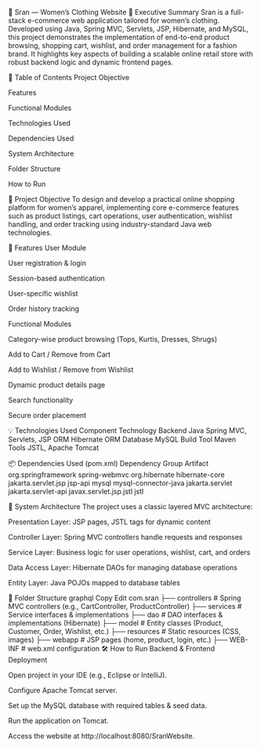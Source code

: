 👗 Sran — Women’s Clothing Website
📘 Executive Summary
Sran is a full-stack e-commerce web application tailored for women’s clothing. Developed using Java, Spring MVC, Servlets, JSP, Hibernate, and MySQL, this project demonstrates the implementation of end-to-end product browsing, shopping cart, wishlist, and order management for a fashion brand. It highlights key aspects of building a scalable online retail store with robust backend logic and dynamic frontend pages.

📑 Table of Contents
Project Objective

Features

Functional Modules

Technologies Used

Dependencies Used

System Architecture

Folder Structure

How to Run

🎯 Project Objective
To design and develop a practical online shopping platform for women’s apparel, implementing core e-commerce features such as product listings, cart operations, user authentication, wishlist handling, and order tracking using industry-standard Java web technologies.

🔧 Features
User Module

User registration & login

Session-based authentication

User-specific wishlist

Order history tracking

Functional Modules

Category-wise product browsing (Tops, Kurtis, Dresses, Shrugs)

Add to Cart / Remove from Cart

Add to Wishlist / Remove from Wishlist

Dynamic product details page

Search functionality

Secure order placement

💡 Technologies Used
Component	Technology
Backend	Java Spring MVC, Servlets, JSP
ORM	Hibernate ORM
Database	MySQL
Build Tool	Maven
Tools	JSTL, Apache Tomcat

📦 Dependencies Used (pom.xml)
Dependency Group	Artifact
org.springframework	spring-webmvc
org.hibernate	hibernate-core
jakarta.servlet.jsp	jsp-api
mysql	mysql-connector-java
jakarta.servlet	jakarta.servlet-api
javax.servlet.jsp.jstl	jstl

🧱 System Architecture
The project uses a classic layered MVC architecture:

Presentation Layer: JSP pages, JSTL tags for dynamic content

Controller Layer: Spring MVC controllers handle requests and responses

Service Layer: Business logic for user operations, wishlist, cart, and orders

Data Access Layer: Hibernate DAOs for managing database operations

Entity Layer: Java POJOs mapped to database tables

📂 Folder Structure
graphql
Copy
Edit
com.sran
 ├── controllers       # Spring MVC controllers (e.g., CartController, ProductController)
 ├── services          # Service interfaces & implementations
 ├── dao               # DAO interfaces & implementations (Hibernate)
 ├── model             # Entity classes (Product, Customer, Order, Wishlist, etc.)
 ├── resources         # Static resources (CSS, images)
 ├── webapp            # JSP pages (home, product, login, etc.)
 ├── WEB-INF           # web.xml configuration
🛠 How to Run
Backend & Frontend Deployment

Open project in your IDE (e.g., Eclipse or IntelliJ).

Configure Apache Tomcat server.

Set up the MySQL database with required tables & seed data.

Run the application on Tomcat.

Access the website at http://localhost:8080/SranWebsite.
